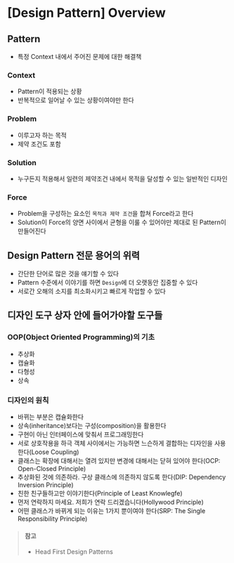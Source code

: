 # [Design Pattern] Overview

## Pattern
* 특정 Context 내에서 주어진 문제에 대한 해결책

### Context
* Pattern이 적용되는 상황
* 반복적으로 일어날 수 있는 상황이여야만 한다

### Problem
* 이루고자 하는 목적
* 제약 조건도 포함

### Solution
* 누구든지 적용해서 일련의 제약조건 내에서 목적을 달성할 수 있는 일반적인 디자인

### Force
* Problem을 구성하는 요소인 `목적과 제약 조건`을 합쳐 Force라고 한다
* Solution이 Force의 양면 사이에서 균형을 이룰 수 있어야만 제대로 된 Pattern이 만들어진다


## Design Pattern 전문 용어의 위력
* 간단한 단어로 많은 것을 얘기할 수 있다
* Pattern 수준에서 이야기를 하면 `Design`에 더 오랫동안 집중할 수 있다
* 서로간 오해의 소지를 최소화시키고 빠르게 작업할 수 있다


## 디자인 도구 상자 안에 들어가야할 도구들

### OOP(Object Oriented Programming)의 기초
* 추상화
* 캡슐화
* 다형성
* 상속


### 디자인의 원칙
* 바뀌는 부분은 캡슐화한다
* 상속(inheritance)보다는 구성(composition)을 활용한다
* 구현이 아닌 인터페이스에 맞춰서 프로그래밍한다
* 서로 상호작용을 하극 객체 사이에서는 가능하면 느슨하게 결합하는 디자인을 사용한다(Loose Coupling)
* 클래스는 확장에 대해서는 열려 있지만 변경에 대해서는 닫혀 있어야 한다(OCP: Open-Closed Principle)
* 추상화된 것에 의존하라. 구상 클래스에 의존하지 않도록 한다(DIP: Dependency Inversion Principle)
* 친한 친구들하고만 이야기한다(Principle of Least Knowlegfe)
* 먼저 연락하지 마세요. 저희가 연락 드리겠습니다(Hollywood Principle)
* 어떤 클래스가 바뀌게 되는 이유는 1가지 뿐이여야 한다(SRP: The Single Responsibility Principle)


> #### 참고
> * Head First Design Patterns
